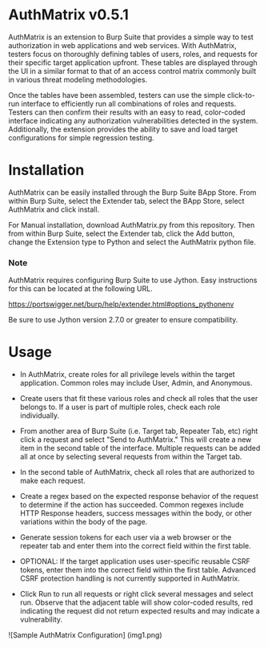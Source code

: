 # AuthMatrix v0.5.1

AuthMatrix is an extension to Burp Suite that provides a simple way to test authorization in web applications and web services. With AuthMatrix, testers focus on thoroughly defining tables of users, roles, and requests for their specific target application upfront. These tables are displayed through the UI in a similar format to that of an access control matrix commonly built in various threat modeling methodologies.

Once the tables have been assembled, testers can use the simple click-to-run interface to efficiently run all combinations of roles and requests. Testers can then confirm their results with an easy to read, color-coded interface indicating any authorization vulnerabilities detected in the system. Additionally, the extension provides the ability to save and load target configurations for simple regression testing.

# Installation

AuthMatrix can be easily installed through the Burp Suite BApp Store. From within Burp Suite, select the Extender tab, select the BApp Store, select AuthMatrix and click install.

For Manual installation, download AuthMatrix.py from this repository.  Then from within Burp Suite, select the Extender tab, click the Add button, change the Extension type to Python and select the AuthMatrix python file.

### Note

AuthMatrix requires configuring Burp Suite to use Jython.  Easy instructions for this can be located at the following URL.

https://portswigger.net/burp/help/extender.html#options_pythonenv

Be sure to use Jython version 2.7.0 or greater to ensure compatibility.

# Usage

* In AuthMatrix, create roles for all privilege levels within the target application.  Common roles may include User, Admin, and Anonymous.

* Create users that fit these various roles and check all roles that the user belongs to.  If a user is part of multiple roles, check each role individually.

* From another area of Burp Suite (i.e. Target tab, Repeater Tab, etc) right click a request and select "Send to AuthMatrix." This will create a new item in the second table of the interface.  Multiple requests can be added all at once by selecting several requests from within the Target tab.

* In the second table of AuthMatrix, check all roles that are authorized to make each request.

* Create a regex based on the expected response behavior of the request to determine if the action has succeeded. Common regexes include HTTP Response headers, success messages within the body, or other variations within the body of the page.

* Generate session tokens for each user via a web browser or the repeater tab and enter them into the correct field within the first table.

* OPTIONAL: If the target application uses user-specific reusable CSRF tokens, enter them into the correct field within the first table. Advanced CSRF protection handling is not currently supported in AuthMatrix.

* Click Run to run all requests or right click several messages and select run.  Observe that the adjacent table will show color-coded results, red indicating the request did not return expected results and may indicate a vulnerability.

![Sample AuthMatrix Configuration]
(img1.png)

